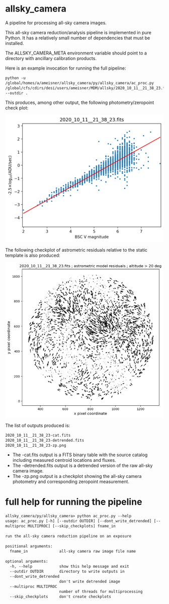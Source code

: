 # allsky_camera

A pipeline for processing all-sky camera images.

This all-sky camera reduction/analysis pipeline is implemented in pure Python. It has a relatively small number of dependencies that must be installed.

The ALLSKY_CAMERA_META environment variable should point to a directory with ancillary calibration products.

Here is an example invocation for running the full pipeline:

    python -u /global/homes/a/ameisner/allsky_camera/py/allsky_camera/ac_proc.py /global/cfs/cdirs/desi/users/ameisner/MDM/allsky/2020_10_11__21_38_23.fits --outdir .

This produces, among other output, the following photometry/zeropoint check plot:

![zeropoint checkplot](static/2020_10_11__21_38_23-zp.png)

The following checkplot of astrometric residuals relative to the static template is also produced:

![astrometry checkplot](static/2020_10_11__21_38_23-quiver.png)

The list of outputs produced is:

    2020_10_11__21_38_23-cat.fits
    2020_10_11__21_38_23-detrended.fits
    2020_10_11__21_38_23-zp.png

* The -cat.fits output is a FITS binary table with the source catalog including measured centroid locations and fluxes.
* The -detrended.fits output is a detrended version of the raw all-sky camera image.
* The -zp.png output is a checkplot showing the all-sky camera photometry and corresponding zeropoint measurement.

# full help for running the pipeline

    allsky_camera/py/allsky_camera> python ac_proc.py --help
    usage: ac_proc.py [-h] [--outdir OUTDIR] [--dont_write_detrended] [--multiproc MULTIPROC] [--skip_checkplots] fname_in

    run the all-sky camera reduction pipeline on an exposure

    positional arguments:
      fname_in              all-sky camera raw image file name

    optional arguments:
      -h, --help            show this help message and exit
      --outdir OUTDIR       directory to write outputs in
      --dont_write_detrended
                            don't write detrended image
      --multiproc MULTIPROC
                            number of threads for multiprocessing
      --skip_checkplots     don't create checkplots
